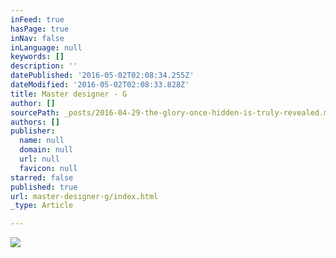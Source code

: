 ```yaml
---
inFeed: true
hasPage: true
inNav: false
inLanguage: null
keywords: []
description: ''
datePublished: '2016-05-02T02:08:34.255Z'
dateModified: '2016-05-02T02:08:33.828Z'
title: Master designer - G
author: []
sourcePath: _posts/2016-04-29-the-glory-once-hidden-is-truly-revealed.md
authors: []
publisher:
  name: null
  domain: null
  url: null
  favicon: null
starred: false
published: true
url: master-designer-g/index.html
_type: Article

---
```

![](https://the-grid-user-content.s3-us-west-2.amazonaws.com/eacb58aa-6b47-4d14-b245-01c5184b2ff8.jpg)